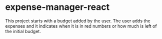 # expense-manager-react
This project starts with a budget added by the user. The user adds the expenses and it indicates when it is in red numbers or  how much is left of the initial budget.
